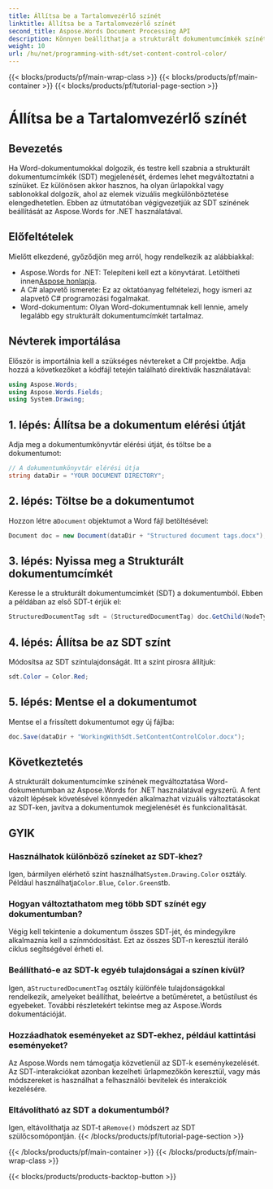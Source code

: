```yaml
---
title: Állítsa be a Tartalomvezérlő színét
linktitle: Állítsa be a Tartalomvezérlő színét
second_title: Aspose.Words Document Processing API
description: Könnyen beállíthatja a strukturált dokumentumcímkék színét a Wordben az Aspose.Words for .NET segítségével. Ezzel az egyszerű útmutatóval testreszabhatja SDT-jeit a dokumentumok megjelenésének javítása érdekében.
weight: 10
url: /hu/net/programming-with-sdt/set-content-control-color/
---
```


{{< blocks/products/pf/main-wrap-class >}}
{{< blocks/products/pf/main-container >}}
{{< blocks/products/pf/tutorial-page-section >}}

# Állítsa be a Tartalomvezérlő színét

## Bevezetés

Ha Word-dokumentumokkal dolgozik, és testre kell szabnia a strukturált dokumentumcímkék (SDT) megjelenését, érdemes lehet megváltoztatni a színüket. Ez különösen akkor hasznos, ha olyan űrlapokkal vagy sablonokkal dolgozik, ahol az elemek vizuális megkülönböztetése elengedhetetlen. Ebben az útmutatóban végigvezetjük az SDT színének beállítását az Aspose.Words for .NET használatával.

## Előfeltételek

Mielőtt elkezdené, győződjön meg arról, hogy rendelkezik az alábbiakkal:
-  Aspose.Words for .NET: Telepíteni kell ezt a könyvtárat. Letöltheti innen[Aspose honlapja](https://releases.aspose.com/words/net/).
- A C# alapvető ismerete: Ez az oktatóanyag feltételezi, hogy ismeri az alapvető C# programozási fogalmakat.
- Word-dokumentum: Olyan Word-dokumentumnak kell lennie, amely legalább egy strukturált dokumentumcímkét tartalmaz.

## Névterek importálása

Először is importálnia kell a szükséges névtereket a C# projektbe. Adja hozzá a következőket a kódfájl tetején található direktívák használatával:

```csharp
using Aspose.Words;
using Aspose.Words.Fields;
using System.Drawing;
```

## 1. lépés: Állítsa be a dokumentum elérési útját

Adja meg a dokumentumkönyvtár elérési útját, és töltse be a dokumentumot:

```csharp
// A dokumentumkönyvtár elérési útja
string dataDir = "YOUR DOCUMENT DIRECTORY";
```

## 2. lépés: Töltse be a dokumentumot

 Hozzon létre a`Document` objektumot a Word fájl betöltésével:

```csharp
Document doc = new Document(dataDir + "Structured document tags.docx");
```

## 3. lépés: Nyissa meg a Strukturált dokumentumcímkét

Keresse le a strukturált dokumentumcímkét (SDT) a dokumentumból. Ebben a példában az első SDT-t érjük el:

```csharp
StructuredDocumentTag sdt = (StructuredDocumentTag) doc.GetChild(NodeType.StructuredDocumentTag, 0, true);
```

## 4. lépés: Állítsa be az SDT színt

Módosítsa az SDT színtulajdonságát. Itt a színt pirosra állítjuk:

```csharp
sdt.Color = Color.Red;
```

## 5. lépés: Mentse el a dokumentumot

Mentse el a frissített dokumentumot egy új fájlba:

```csharp
doc.Save(dataDir + "WorkingWithSdt.SetContentControlColor.docx");
```

## Következtetés

A strukturált dokumentumcímke színének megváltoztatása Word-dokumentumban az Aspose.Words for .NET használatával egyszerű. A fent vázolt lépések követésével könnyedén alkalmazhat vizuális változtatásokat az SDT-ken, javítva a dokumentumok megjelenését és funkcionalitását.

## GYIK

### Használhatok különböző színeket az SDT-khez?

 Igen, bármilyen elérhető színt használhat`System.Drawing.Color` osztály. Például használhatja`Color.Blue`, `Color.Green`stb.

### Hogyan változtathatom meg több SDT színét egy dokumentumban?

Végig kell tekintenie a dokumentum összes SDT-jét, és mindegyikre alkalmaznia kell a színmódosítást. Ezt az összes SDT-n keresztül iteráló ciklus segítségével érheti el.

### Beállítható-e az SDT-k egyéb tulajdonságai a színen kívül?

 Igen, a`StructuredDocumentTag` osztály különféle tulajdonságokkal rendelkezik, amelyeket beállíthat, beleértve a betűméretet, a betűstílust és egyebeket. További részletekért tekintse meg az Aspose.Words dokumentációját.

### Hozzáadhatok eseményeket az SDT-ekhez, például kattintási eseményeket?

Az Aspose.Words nem támogatja közvetlenül az SDT-k eseménykezelését. Az SDT-interakciókat azonban kezelheti űrlapmezőkön keresztül, vagy más módszereket is használhat a felhasználói bevitelek és interakciók kezelésére.

### Eltávolítható az SDT a dokumentumból?

 Igen, eltávolíthatja az SDT-t a`Remove()` módszert az SDT szülőcsomópontján.
{{< /blocks/products/pf/tutorial-page-section >}}

{{< /blocks/products/pf/main-container >}}
{{< /blocks/products/pf/main-wrap-class >}}

{{< blocks/products/products-backtop-button >}}

